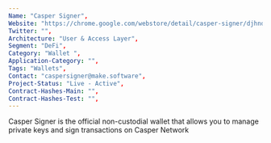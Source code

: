 ```yaml
---
Name: "Casper Signer",
Website: "https://chrome.google.com/webstore/detail/casper-signer/djhndpllfiibmcdbnmaaahkhchcoijce",
Twitter: "",
Architecture: "User & Access Layer",
Segment: "DeFi",
Category: "Wallet ",
Application-Category: "",
Tags: "Wallets",
Contact: "caspersigner@make.software",
Project-Status: "Live - Active",
Contract-Hashes-Main: "",
Contract-Hashes-Test: "",
---
```

<!--lang:en--> 
Casper Signer is the official non-custodial wallet that allows you to manage private keys and sign transactions on Casper Network
<!--lang:es--] 
Casper Signer es la billetera oficial sin custodia que le permite administrar claves privadas y firmar transacciones en Casper Network
<!--lang:de--] 
Casper Signer ist die offizielle Brieftasche ohne Verwahrung, mit der Sie private Schlüssel verwalten und Transaktionen im Casper-Netzwerk signieren können
<!--lang:fr--] 
Casper Signer est le portefeuille officiel non dépositaire qui vous permet de gérer des clés privées et de signer des transactions sur Casper Network
<!--lang:pl--] 
Casper Signer to oficjalny portfel bez nadzoru, który umożliwia zarządzanie kluczami prywatnymi i podpisywanie transakcji w Casper Network
<!--lang:uk--] 
Casper Signer — це офіційний гаманець без опіки, який дозволяє керувати закритими ключами та підписувати транзакції в мережі Casper.
[!--lang:*-->  
